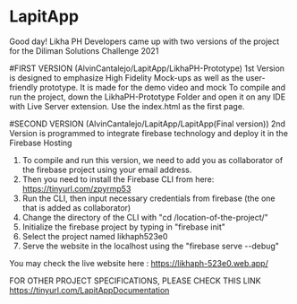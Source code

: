 # LapitApp
Good day! Likha PH Developers came up with two versions of the project for the Diliman Solutions Challenge 2021

#FIRST VERSION (AlvinCantalejo/LapitApp/LikhaPH-Prototype)
  1st Version is designed to emphasize High Fidelity Mock-ups as well as the user-friendly prototype. It is made for the demo video and mock
  To compile and run the project, down the LikhaPH-Prototype Folder and open it on any IDE with Live Server extension. Use the index.html as the first page.
        
#SECOND VERSION (AlvinCantalejo/LapitApp/LapitApp(Final version))
  2nd Version is programmed to integrate firebase technology and deploy it in the Firebase Hosting
  1. To compile and run this version, we need to add you as collaborator of the firebase project using your email address. 
  2. Then you need to install the Firebase CLI from here: https://tinyurl.com/zpyrmp53
  3. Run the CLI, then input necessary credentials from firebase (the one that is added as collaborator)
  4. Change the directory of the CLI with "cd /location-of-the-project/"
  5. Initialize the firebase project by typing in "firebase init"
  6. Select the project named likhaph523e0
  7. Serve the website in the localhost using the "firebase serve --debug"
  
 You may check the live website here : https://likhaph-523e0.web.app/
 
 FOR OTHER PROJECT SPECIFICATIONS, PLEASE CHECK THIS LINK https://tinyurl.com/LapitAppDocumentation
